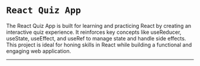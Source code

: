 # `React Quiz App`

The React Quiz App is built for learning and practicing React by creating an interactive quiz experience. It reinforces key concepts like useReducer, useState, useEffect, and useRef to manage state and handle side effects. This project is ideal for honing skills in React while building a functional and engaging web application.

---
